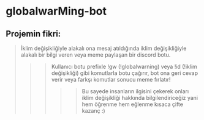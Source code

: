 # globalwarMing-bot

## Projemin fikri:
> İklim değişikliğiyle alakalı ona mesaj atıldığında iklim değişikliğiyle alakalı bir bilgi veren veya meme paylaşan bir discord botu.
>>> Kullanıcı botu prefixle !gw (!globalwarning) veya !id (!iklim değişikliği) gibi komutlarla botu çağırır, bot ona geri cevap verir veya farkşı komutlar sonucu meme fırlatır!
>>>>> Bu sayede insanların ilgisini çekerek onları iklim değişikliği hakkında bilgilendiriceğiz yani hem öğrenme hem eğlenme kısaca çifte kazanç :)
